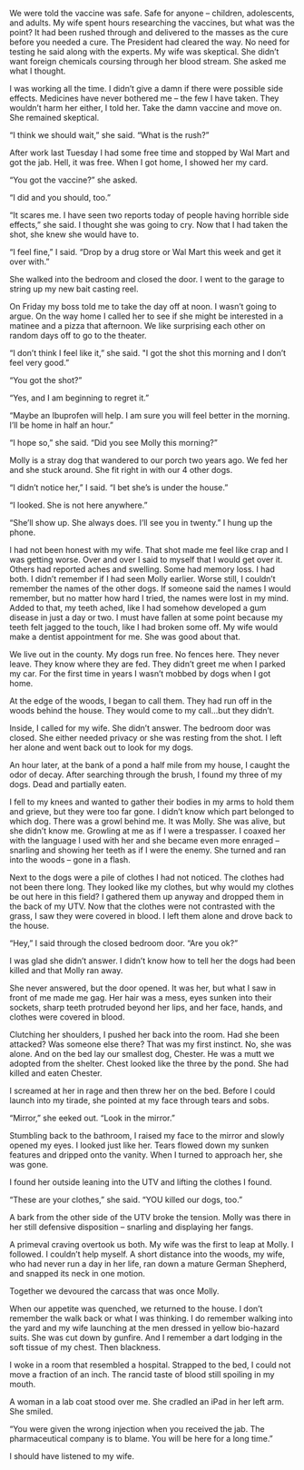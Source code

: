   

We were told the vaccine was safe. Safe for anyone – children, adolescents, and adults. My wife spent hours researching the vaccines, but what was the point? It had been rushed through and delivered to the masses as the cure before you needed a cure. The President had cleared the way. No need for testing he said along with the experts. My wife was skeptical. She didn’t want foreign chemicals coursing through her blood stream. She asked me what I thought.

I was working all the time. I didn’t give a damn if there were possible side effects. Medicines have never bothered me – the few I have taken. They wouldn’t harm her either, I told her. Take the damn vaccine and move on. She remained skeptical.

“I think we should wait,” she said. “What is the rush?”

After work last Tuesday I had some free time and stopped by Wal Mart and got the jab. Hell, it was free. When I got home, I showed her my card.

“You got the vaccine?” she asked.

“I did and you should, too.”

“It scares me. I have seen two reports today of people having horrible side effects,” she said. I thought she was going to cry. Now that I had taken the shot, she knew she would have to.

“I feel fine,” I said. “Drop by a drug store or Wal Mart this week and get it over with.”

She walked into the bedroom and closed the door. I went to the garage to string up my new bait casting reel.

On Friday my boss told me to take the day off at noon. I wasn’t going to argue. On the way home I called her to see if she might be interested in a matinee and a pizza that afternoon. We like surprising each other on random days off to go to the theater.

“I don’t think I feel like it,” she said. "I got the shot this morning and I don’t feel very good.”

“You got the shot?”

“Yes, and I am beginning to regret it.”

“Maybe an Ibuprofen will help. I am sure you will feel better in the morning. I’ll be home in half an hour.”

“I hope so,” she said. “Did you see Molly this morning?”

Molly is a stray dog that wandered to our porch two years ago. We fed her and she stuck around. She fit right in with our 4 other dogs.

“I didn’t notice her,” I said. “I bet she’s is under the house.”

“I looked. She is not here anywhere.”

“She’ll show up. She always does. I’ll see you in twenty.” I hung up the phone.

I had not been honest with my wife. That shot made me feel like crap and I was getting worse. Over and over I said to myself that I would get over it. Others had reported aches and swelling. Some had memory loss. I had both. I didn’t remember if I had seen Molly earlier. Worse still, I couldn’t remember the names of the other dogs. If someone said the names I would remember, but no matter how hard I tried, the names were lost in my mind. Added to that, my teeth ached, like I had somehow developed a gum disease in just a day or two. I must have fallen at some point because my teeth felt jagged to the touch, like I had broken some off. My wife would make a dentist appointment for me. She was good about that.

We live out in the county. My dogs run free. No fences here. They never leave. They know where they are fed. They didn’t greet me when I parked my car. For the first time in years I wasn’t mobbed by dogs when I got home.

At the edge of the woods, I began to call them. They had run off in the woods behind the house. They would come to my call…but they didn’t.

Inside, I called for my wife. She didn’t answer. The bedroom door was closed. She either needed privacy or she was resting from the shot. I left her alone and went back out to look for my dogs.

An hour later, at the bank of a pond a half mile from my house, I caught the odor of decay. After searching through the brush, I found my three of my dogs. Dead and partially eaten.

I fell to my knees and wanted to gather their bodies in my arms to hold them and grieve, but they were too far gone. I didn’t know which part belonged to which dog. There was a growl behind me. It was Molly. She was alive, but she didn’t know me. Growling at me as if I were a trespasser. I coaxed her with the language I used with her and she became even more enraged – snarling and showing her teeth as if I were the enemy. She turned and ran into the woods – gone in a flash.

Next to the dogs were a pile of clothes I had not noticed. The clothes had not been there long. They looked like my clothes, but why would my clothes be out here in this field? I gathered them up anyway and dropped them in the back of my UTV. Now that the clothes were not contrasted with the grass, I saw they were covered in blood. I left them alone and drove back to the house.

“Hey,” I said through the closed bedroom door. “Are you ok?”

I was glad she didn’t answer. I didn’t know how to tell her the dogs had been killed and that Molly ran away.

She never answered, but the door opened. It was her, but what I saw in front of me made me gag. Her hair was a mess, eyes sunken into their sockets, sharp teeth protruded beyond her lips, and her face, hands, and clothes were covered in blood.

Clutching her shoulders, I pushed her back into the room. Had she been attacked? Was someone else there? That was my first instinct. No, she was alone. And on the bed lay our smallest dog, Chester. He was a mutt we adopted from the shelter. Chest looked like the three by the pond. She had killed and eaten Chester.

I screamed at her in rage and then threw her on the bed. Before I could launch into my tirade, she pointed at my face through tears and sobs.

“Mirror,” she eeked out. “Look in the mirror.”

Stumbling back to the bathroom, I raised my face to the mirror and slowly opened my eyes. I looked just like her. Tears flowed down my sunken features and dripped onto the vanity. When I turned to approach her, she was gone.

I found her outside leaning into the UTV and lifting the clothes I found.

“These are your clothes,” she said. “YOU killed our dogs, too.”

A bark from the other side of the UTV broke the tension. Molly was there in her still defensive disposition – snarling and displaying her fangs.

A primeval craving overtook us both. My wife was the first to leap at Molly. I followed. I couldn’t help myself. A short distance into the woods, my wife, who had never run a day in her life, ran down a mature German Shepherd, and snapped its neck in one motion.

Together we devoured the carcass that was once Molly.

When our appetite was quenched, we returned to the house. I don’t remember the walk back or what I was thinking. I do remember walking into the yard and my wife launching at the men dressed in yellow bio-hazard suits. She was cut down by gunfire. And I remember a dart lodging in the soft tissue of my chest. Then blackness.

I woke in a room that resembled a hospital. Strapped to the bed, I could not move a fraction of an inch. The rancid taste of blood still spoiling in my mouth.

A woman in a lab coat stood over me. She cradled an iPad in her left arm. She smiled.

“You were given the wrong injection when you received the jab. The pharmaceutical company is to blame. You will be here for a long time.” 

I should have listened to my wife.